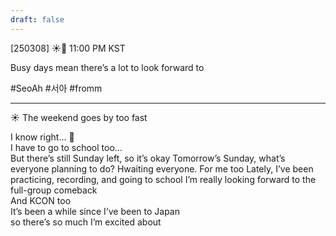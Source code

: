 ```yaml
---
draft: false
---
```

[250308] ☀️💭 11:00 PM KST

Busy days mean there’s a lot to look forward to

#SeoAh #서아 #fromm
___
☀️ The weekend goes by too fast

I know right… 🥲  
I have to go to school too…  
But there’s still Sunday left, so it’s okay
Tomorrow’s Sunday, what’s everyone planning to do?
Hwaiting everyone. For me too
Lately, I’ve been practicing, recording, and going to school 
I’m really looking forward to the full-group comeback  
And KCON too  
It’s been a while since I’ve been to Japan  
so there’s so much I’m excited about